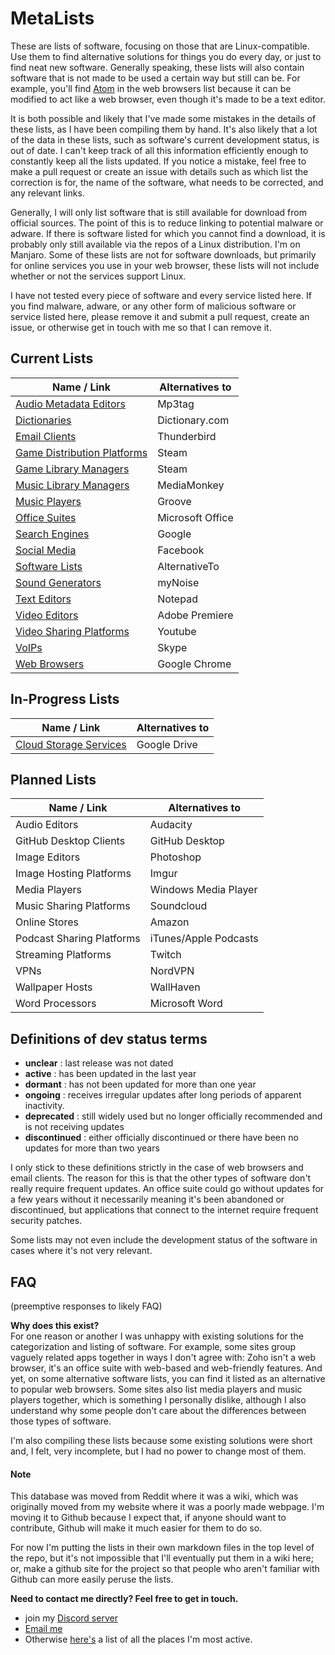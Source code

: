 # MetaLists
These are lists of software, focusing on those that are Linux-compatible. Use them to find alternative solutions for things you do every day, or just to find neat new software. Generally speaking, these lists will also contain software that is not made to be used a certain way but still can be. For example, you'll find [Atom](https://atom.io/) in the web browsers list because it can be modified to act like a web browser, even though it's made to be a text editor.

It is both possible and likely that I've made some mistakes in the details of these lists, as I have been compiling them by hand. It's also likely that a lot of the data in these lists, such as software's current development status, is out of date. I can't keep track of all this information efficiently enough to constantly keep all the lists updated. If you notice a mistake, feel free to make a pull request or create an issue with details such as which list the correction is for, the name of the software, what needs to be corrected, and any relevant links.

Generally, I will only list software that is still available for download from official sources. The point of this is to reduce linking to potential malware or adware. If there is software listed for which you cannot find a download, it is probably only still available via the repos of a Linux distribution. I'm on Manjaro. Some of these lists are not for software downloads, but primarily for online services you use in your web browser, these lists will not include whether or not the services support Linux.

I have not tested every piece of software and every service listed here. If you find malware, adware, or any other form of malicious software or service listed here, please remove it and submit a pull request, create an issue, or otherwise get in touch with me so that I can remove it.

## Current Lists
| Name / Link                                           | Alternatives to  |
| ----------------------------------------------------- | ---------------- |
| [Audio Metadata Editors](lists/audio_meta_editors.md) | Mp3tag           |
| [Dictionaries](lists/dictionaries.md)                 | Dictionary.com   |
| [Email Clients](lists/email_clients.md)               | Thunderbird      |
| [Game Distribution Platforms](lists/game_distribs.md) | Steam            |
| [Game Library Managers](lists/game_libraries.md)      | Steam            |
| [Music Library Managers](lists/music_libraries.md)    | MediaMonkey      |
| [Music Players](lists/music_players.md)               | Groove           |
| [Office Suites](lists/office_suites.md)               | Microsoft Office |
| [Search Engines](lists/search_engines.md)             | Google           |
| [Social Media](lists/social_media.md)                 | Facebook         |
| [Software Lists](lists/software_lists.md)             | AlternativeTo    |
| [Sound Generators](lists/sound_gens.md)               | myNoise          |
| [Text Editors](lists/text_editors.md)                 | Notepad          |
| [Video Editors](lists/video_editors.md)               | Adobe Premiere   |
| [Video Sharing Platforms](lists/video_sharing.md)     | Youtube          |
| [VoIPs](lists/voips.md)                               | Skype            |
| [Web Browsers](lists/web_browsers.md)                 | Google Chrome    |

## In-Progress Lists
| Name / Link                                           | Alternatives to  |
| ----------------------------------------------------- | ---------------- |
| [Cloud Storage Services](lists/clouds.md)             | Google Drive     |

## Planned Lists
| Name / Link               | Alternatives to       |
| ------------------------- | --------------------- |
| Audio Editors             | Audacity              |
| GitHub Desktop Clients    | GitHub Desktop        |
| Image Editors             | Photoshop             |
| Image Hosting Platforms   | Imgur                 |
| Media Players             | Windows Media Player  |
| Music Sharing Platforms   | Soundcloud            |
| Online Stores             | Amazon                |
| Podcast Sharing Platforms | iTunes/Apple Podcasts |
| Streaming Platforms       | Twitch                |
| VPNs                      | NordVPN               |
| Wallpaper Hosts           | WallHaven             |
| Word Processors           | Microsoft Word        |

## Definitions of dev status terms
- **unclear** : last release was not dated
- **active** : has been updated in the last year
- **dormant** : has not been updated for more than one year
- **ongoing** : receives irregular updates after long periods of apparent inactivity.
- **deprecated** : still widely used but no longer officially recommended and is not receiving updates
- **discontinued** : either officially discontinued or there have been no updates for more than two years

I only stick to these definitions strictly in the case of web browsers and email clients. The reason for this is that the other types of software don't really require frequent updates. An office suite could go without updates for a few years without it necessarily meaning it's been abandoned or discontinued, but applications that connect to the internet require frequent security patches.

Some lists may not even include the development status of the software in cases where it's not very relevant.

## FAQ
(preemptive responses to likely FAQ)

**Why does this exist?**  
For one reason or another I was unhappy with existing solutions for the categorization and listing of software. For example, some sites group vaguely related apps together in ways I don't agree with: Zoho isn't a web browser, it's an office suite with web-based and web-friendly features. And yet, on some alternative software lists, you can find it listed as an alternative to popular web browsers. Some sites also list media players and music players together, which is something I personally dislike, although I also understand why some people don't care about the differences between those types of software.

I'm also compiling these lists because some existing solutions were short and, I felt, very incomplete, but I had no power to change most of them.

#### Note
This database was moved from Reddit where it was a wiki, which was originally moved from my website where it was a poorly made webpage. I'm moving it to Github because I expect that, if anyone should want to contribute, Github will make it much easier for them to do so.

For now I'm putting the lists in their own markdown files in the top level of the repo, but it's not impossible that I'll eventually put them in a wiki here; or, make a github site for the project so that people who aren't familiar with Github can more easily peruse the lists.

**Need to contact me directly? Feel free to get in touch.**  
- join my [Discord server](https://discord.gg/NqqU2fV)
- [Email me](mailto:jontiamac@gmail.com)
- Otherwise [here's](https://tiamarth.com/card.php) a list of all the places I'm most active.
